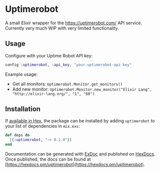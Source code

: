 # Uptimerobot

A small Elixir wrapper for the https://uptimerobot.com/ API service. Currently
very much WIP with very limited functionality.


## Usage

Configure with your Uptime Robot API key:

```elixir
config :uptimerobot, :api_key, "your-uptimerobot-api-key"
```

Example usage:
- Get all monitors: `Uptimerobot.Monitor.get_monitors()`
- Add new monitor: `Uptimerobot.Monitor.new_monitor("Elixir Lang", "http://elixir-lang.org/", "1", "60")`


## Installation

If [available in Hex](https://hex.pm/docs/publish), the package can be installed
by adding `uptimerobot` to your list of dependencies in `mix.exs`:

```elixir
def deps do
  [{:uptimerobot, "~> 0.1.0"}]
end
```

Documentation can be generated with [ExDoc](https://github.com/elixir-lang/ex_doc)
and published on [HexDocs](https://hexdocs.pm). Once published, the docs can
be found at [https://hexdocs.pm/uptimerobot](https://hexdocs.pm/uptimerobot).


